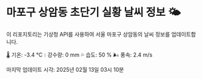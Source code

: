 
# 마포구 상암동 초단기 실황 날씨 정보 🌤️

이 리포지토리는 기상청 API를 사용하여 서울 마포구 상암동의 날씨 정보를 업데이트합니다. 

🌡️ 기온: -3.4 ℃
💧 강수량: 0 mm
💦 습도: 50 %
🌬️ 풍속: 2.4 m/s

마지막 업데이트 시각: 2025년 02월 13일 03시 10분    
